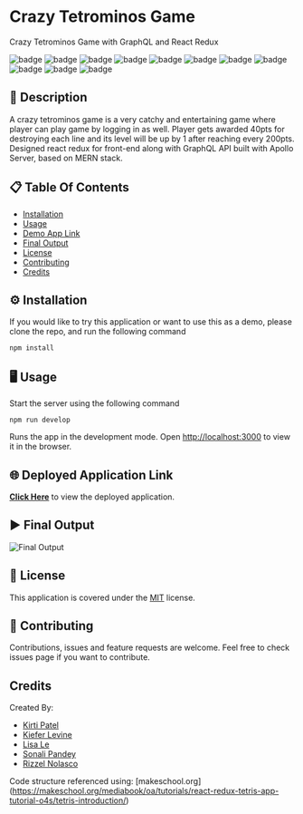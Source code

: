 # Crazy Tetrominos Game
Crazy Tetrominos Game with GraphQL and React Redux

![badge](https://img.shields.io/badge/licence-MIT-green) ![badge](https://img.shields.io/badge/-HTML-red) ![badge](https://img.shields.io/badge/-CSS-red) ![badge](https://img.shields.io/badge/-Javascript-red) ![badge](https://img.shields.io/badge/-Node.js-red) ![badge](https://img.shields.io/badge/-React-red) ![badge](https://img.shields.io/badge/-graphQL-red) ![badge](https://img.shields.io/badge/-apolloServerExpress-red) ![badge](https://img.shields.io/badge/-bcrypt-red) ![badge](https://img.shields.io/badge/-mongoose-red) ![badge](https://img.shields.io/badge/-jsonwebtoken-red)

## 📜 Description 

A crazy tetrominos game is a very catchy and entertaining game where player can play game by logging in as well. Player gets awarded 40pts for destroying each line and its level will be up by 1 after reaching every 200pts. Designed react redux for front-end along with GraphQL API built with Apollo Server, based on MERN stack.

## 📋 Table Of Contents 
- [Installation](#%EF%B8%8F-installation)
- [Usage](#%EF%B8%8F-usage) 
- [Demo App Link](#-deployed-application-link) 
- [Final Output](#%EF%B8%8F-final-output) 
- [License](#-license) 
- [Contributing](#-contributing) 
- [Credits](#credits) 

## ⚙️ Installation 

If you would like to try this application or want to use this as a demo, please clone the repo, and run the following command 

``` 
npm install
``` 

## 🖥️ Usage 

Start the server using the following command
``` 
npm run develop 
``` 
Runs the app in the development mode.
Open [http://localhost:3000](http://localhost:3000) to view it in the browser.

## 🌐 Deployed Application Link 

[**Click Here**](https://crazy-tetrominos.herokuapp.com/) to view the deployed application. 

## ▶️ Final Output 

![Final Output]() 

## 📝 License 

This application is covered under the [MIT](https://choosealicense.com/licenses/mit/) license. 

## 🤝 Contributing 

Contributions, issues and feature requests are welcome. Feel free to check issues page if you want to contribute. 

## Credits 

Created By:
 * [Kirti Patel]( https://github.com/kirti18patel)
 * [Kiefer Levine](https://github.com/rookieprime )
 * [Lisa Le](https://github.com/lisahuele)
 * [Sonali Pandey](https://github.com/sonali-pandey)
 * [Rizzel Nolasco](https://github.com/rizznn)

Code structure referenced using: [makeschool.org]
(https://makeschool.org/mediabook/oa/tutorials/react-redux-tetris-app-tutorial-o4s/tetris-introduction/)